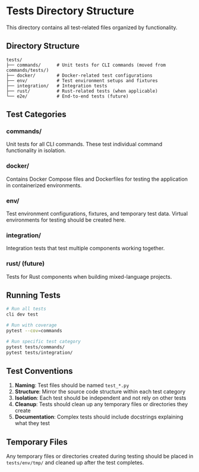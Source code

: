 # Tests Directory Structure

This directory contains all test-related files organized by functionality.

## Directory Structure

```
tests/
├── commands/      # Unit tests for CLI commands (moved from commands/tests/)
├── docker/        # Docker-related test configurations
├── env/           # Test environment setups and fixtures
├── integration/   # Integration tests
├── rust/          # Rust-related tests (when applicable)
└── e2e/           # End-to-end tests (future)
```

## Test Categories

### commands/
Unit tests for all CLI commands. These test individual command functionality in isolation.

### docker/
Contains Docker Compose files and Dockerfiles for testing the application in containerized environments.

### env/
Test environment configurations, fixtures, and temporary test data. Virtual environments for testing should be created here.

### integration/
Integration tests that test multiple components working together.

### rust/ (future)
Tests for Rust components when building mixed-language projects.

## Running Tests

```bash
# Run all tests
cli dev test

# Run with coverage
pytest --cov=commands

# Run specific test category
pytest tests/commands/
pytest tests/integration/
```

## Test Conventions

1. **Naming**: Test files should be named `test_*.py`
2. **Structure**: Mirror the source code structure within each test category
3. **Isolation**: Each test should be independent and not rely on other tests
4. **Cleanup**: Tests should clean up any temporary files or directories they create
5. **Documentation**: Complex tests should include docstrings explaining what they test

## Temporary Files

Any temporary files or directories created during testing should be placed in `tests/env/tmp/` and cleaned up after the test completes.